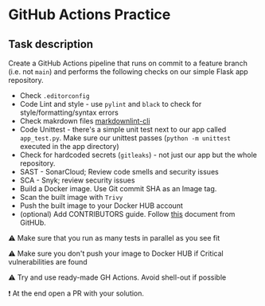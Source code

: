 # GitHub Actions Practice

## Task description

Create a GitHub Actions pipeline that runs on commit to a feature branch (i.e. not `main`) and performs the following checks on our simple Flask app repository.

- Check `.editorconfig`
- Code Lint and style - use `pylint` and `black` to check for style/formatting/syntax errors
- Check makrdown files [markdownlint-cli](https://www.npmjs.com/package/cli-markdown)
- Code Unittest - there's a simple unit test next to our app called `app_test.py`. Make sure our unittest passes (`python -m unittest` executed in the app directory)
- Check for hardcoded secrets (`gitleaks`) - not just our app but the whole repository.
- SAST - SonarCloud; Review code smells and security issues
- SCA - Snyk; review security issues
- Build a Docker image. Use Git commit SHA as an Image tag.
- Scan the built image with `Trivy`
- Push the built image to your Docker HUB account
- (optional) Add CONTRIBUTORS guide. Follow [this](https://docs.github.com/en/communities/setting-up-your-project-for-healthy-contributions/setting-guidelines-for-repository-contributors) document from GitHUb.

:warning: Make sure that you run as many tests in parallel as you see fit

:warning: Make sure you don't push your image to Docker HUB if Critical vulnerabilities are found

:warning: Try and use ready-made GH Actions. Avoid shell-out if possible

:exclamation: At the end open a PR with your solution.

